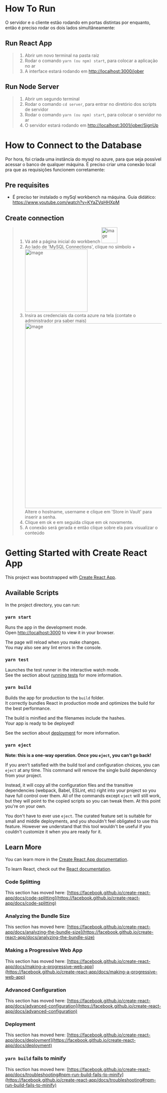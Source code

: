 # How To Run
O servidor e o cliente estão rodando em portas distintas por enquanto, então é preciso rodar os dois lados simultâneamente:

## Run React App
> 1. Abrir um novo terminal na pasta raiz
> 2. Rodar o comando `yarn (ou npm) start`, para colocar a aplicação no ar
> 3. A interface estará rodando em <http://localhost:3000/jober>

## Run Node Server
> 1. Abrir um segundo terminal
> 2. Rodar o comando `cd server`, para entrar no diretório dos scripts de servidor
> 3. Rodar o comando `yarn (ou npm) start`, para colocar o servidor no ar
> 4. O servidor estará rodando em <http://localhost:3001/jober/SignUp>


# How to Connect to the Database
Por hora, foi criada uma instância do mysql no azure, para que seja possível acessar o banco de qualquer máquina. É preciso criar uma conexão local pra que as requisições funcionem corretamente:

## Pre requisites
- É preciso ter instalado o mySql workbench na máquina. Guia didático: <https://www.youtube.com/watch?v=KYaZVqHHXpM>

## Create connection
> 1. Vá até a página inicial do workbench <img width="51" alt="image" src="https://user-images.githubusercontent.com/72479557/192607475-9f753445-091e-4fc2-9851-dab21b7e3c98.png">
> 2. Ao lado de 'MySQL Connections', clique no símbolo + <img width="201" alt="image" src="https://user-images.githubusercontent.com/72479557/192607718-9392cfb9-7ca0-490c-9a18-e2c70b731ae5.png">
> 3. Insira as credenciais da conta azure na tela (contate o administrador pra saber mais) <img width="595" alt="image" src="https://user-images.githubusercontent.com/72479557/192607967-a63c0fea-7034-44be-8b8e-b14462817b54.png">
Altere o hostname, username e clique em 'Store in Vault' para inserir a senha.
> 4. Clique em ok e em seguida clique em ok novamente.
> 5. A conexão será gerada e então clique sobre ela para visualizar o conteúdo


# Getting Started with Create React App

This project was bootstrapped with [Create React App](https://github.com/facebook/create-react-app).

## Available Scripts

In the project directory, you can run:

### `yarn start`

Runs the app in the development mode.\
Open [http://localhost:3000](http://localhost:3000) to view it in your browser.

The page will reload when you make changes.\
You may also see any lint errors in the console.

### `yarn test`

Launches the test runner in the interactive watch mode.\
See the section about [running tests](https://facebook.github.io/create-react-app/docs/running-tests) for more information.

### `yarn build`

Builds the app for production to the `build` folder.\
It correctly bundles React in production mode and optimizes the build for the best performance.

The build is minified and the filenames include the hashes.\
Your app is ready to be deployed!

See the section about [deployment](https://facebook.github.io/create-react-app/docs/deployment) for more information.

### `yarn eject`

**Note: this is a one-way operation. Once you `eject`, you can't go back!**

If you aren't satisfied with the build tool and configuration choices, you can `eject` at any time. This command will remove the single build dependency from your project.

Instead, it will copy all the configuration files and the transitive dependencies (webpack, Babel, ESLint, etc) right into your project so you have full control over them. All of the commands except `eject` will still work, but they will point to the copied scripts so you can tweak them. At this point you're on your own.

You don't have to ever use `eject`. The curated feature set is suitable for small and middle deployments, and you shouldn't feel obligated to use this feature. However we understand that this tool wouldn't be useful if you couldn't customize it when you are ready for it.

## Learn More

You can learn more in the [Create React App documentation](https://facebook.github.io/create-react-app/docs/getting-started).

To learn React, check out the [React documentation](https://reactjs.org/).

### Code Splitting

This section has moved here: [https://facebook.github.io/create-react-app/docs/code-splitting](https://facebook.github.io/create-react-app/docs/code-splitting)

### Analyzing the Bundle Size

This section has moved here: [https://facebook.github.io/create-react-app/docs/analyzing-the-bundle-size](https://facebook.github.io/create-react-app/docs/analyzing-the-bundle-size)

### Making a Progressive Web App

This section has moved here: [https://facebook.github.io/create-react-app/docs/making-a-progressive-web-app](https://facebook.github.io/create-react-app/docs/making-a-progressive-web-app)

### Advanced Configuration

This section has moved here: [https://facebook.github.io/create-react-app/docs/advanced-configuration](https://facebook.github.io/create-react-app/docs/advanced-configuration)

### Deployment

This section has moved here: [https://facebook.github.io/create-react-app/docs/deployment](https://facebook.github.io/create-react-app/docs/deployment)

### `yarn build` fails to minify

This section has moved here: [https://facebook.github.io/create-react-app/docs/troubleshooting#npm-run-build-fails-to-minify](https://facebook.github.io/create-react-app/docs/troubleshooting#npm-run-build-fails-to-minify)
